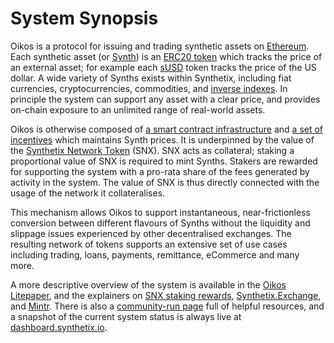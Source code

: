 # System Synopsis

Oikos is a protocol for issuing and trading synthetic assets on [Ethereum](https://www.ethereum.org/). Each synthetic asset (or [Synth](tokens.md#synths)) is an [ERC20 token](https://theethereum.wiki/w/index.php/ERC20_Token_Standard) which tracks the price of an external asset; for example each [sUSD](https://etherscan.io/token/0x57ab1e02fee23774580c119740129eac7081e9d3) token tracks the price of the US dollar. A wide variety of Synths exists within Synthetix, including fiat currencies, cryptocurrencies, commodities, and [inverse indexes](tokens.md#inverse-syths).
In principle the system can support any asset with a clear price, and provides on-chain exposure to an unlimited range of real-world assets.

Oikos is otherwise composed of [a smart contract infrastructure](contracts/index.md) and [a set of incentives](incentives.md) which maintains Synth prices. It is underpinned by the value of the [Synthetix Network Token](tokens.md#synthetix-network-token) (SNX). SNX acts as collateral; staking a proportional value of SNX is required to mint Synths. Stakers are rewarded for supporting the system with a pro-rata share of the fees generated by activity in the system. The value of SNX is thus directly connected with the usage of the network it collateralises.

This mechanism allows Oikos to support instantaneous, near-frictionless conversion between different flavours of Synths without the liquidity and slippage issues experienced by other decentralised exchanges. The resulting network of tokens supports an extensive set of use cases including trading, loans, payments, remittance, eCommerce and many more.

A more descriptive overview of the system is available in the [Oikos Litepaper](https://www.oikos.cash/uploads/synthetix_litepaper.pdf), and the explainers on [SNX staking rewards](https://www.synthetix.io/stakingrewards), [Synthetix.Exchange](https://www.synthetix.io/products/exchange), and [Mintr](https://www.synthetix.io/products/mintr). There is also a [community-run page](https://synthetix.community) full of helpful resources, and a snapshot of the current system status is always live at [dashboard.synthetix.io](https://dashboard.synthetix.io/).
